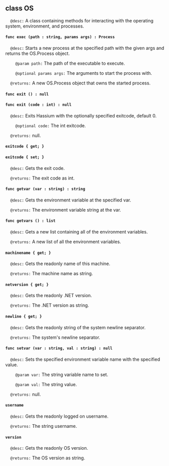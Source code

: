 ## class OS

&nbsp;&nbsp;&nbsp;&nbsp;```@desc:``` A class containing methods for interacting with the operating system, environment, and processes.

#### ```func exec (path : string, params args) : Process```

&nbsp;&nbsp;&nbsp;&nbsp;```@desc:``` Starts a new process at the specified path with the given args and returns the OS.Process object.

&nbsp;&nbsp;&nbsp;&nbsp;&nbsp;&nbsp;&nbsp;&nbsp;```@param path:``` The path of the executable to execute.

&nbsp;&nbsp;&nbsp;&nbsp;&nbsp;&nbsp;&nbsp;&nbsp;```@optional params args:``` The arguments to start the process with.

&nbsp;&nbsp;&nbsp;&nbsp;```@returns:``` A new OS.Process object that owns the started process.

#### ```func exit () : null```

#### ```func exit (code : int) : null```

&nbsp;&nbsp;&nbsp;&nbsp;```@desc:``` Exits Hassium with the optionally specified exitcode, default 0.

&nbsp;&nbsp;&nbsp;&nbsp;&nbsp;&nbsp;&nbsp;&nbsp;```@optional code:``` The int exitcode.

&nbsp;&nbsp;&nbsp;&nbsp;```@returns:``` null.

#### ```exitcode { get; }```

#### ```exitcode { set; }```

&nbsp;&nbsp;&nbsp;&nbsp;```@desc:``` Gets the exit code.

&nbsp;&nbsp;&nbsp;&nbsp;```@returns:``` The exit code as int.

#### ```func getvar (var : string) : string```

&nbsp;&nbsp;&nbsp;&nbsp;```@desc:``` Gets the environment variable at the specified var.

&nbsp;&nbsp;&nbsp;&nbsp;```@returns:``` The environment variable string at the var.

#### ```func getvars () : list```

&nbsp;&nbsp;&nbsp;&nbsp;```@desc:``` Gets a new list containing all of the environment variables.

&nbsp;&nbsp;&nbsp;&nbsp;```@returns:``` A new list of all the environment variables.

#### ```machinename { get; }```

&nbsp;&nbsp;&nbsp;&nbsp;```@desc:``` Gets the readonly name of this machine.

&nbsp;&nbsp;&nbsp;&nbsp;```@returns:``` The machine name as string.

#### ```netversion { get; }```

&nbsp;&nbsp;&nbsp;&nbsp;```@desc:``` Gets the readonly .NET version.

&nbsp;&nbsp;&nbsp;&nbsp;```@returns:``` The .NET version as string.

#### ```newline { get; }```

&nbsp;&nbsp;&nbsp;&nbsp;```@desc:``` Gets the readonly string of the system newline separator.

&nbsp;&nbsp;&nbsp;&nbsp;```@returns:``` The system's newline separator.

#### ```func setvar (var : string, val : string) : null```

&nbsp;&nbsp;&nbsp;&nbsp;```@desc:``` Sets the specified environment variable name with the specified value.

&nbsp;&nbsp;&nbsp;&nbsp;&nbsp;&nbsp;&nbsp;&nbsp;```@param var:``` The string variable name to set.

&nbsp;&nbsp;&nbsp;&nbsp;&nbsp;&nbsp;&nbsp;&nbsp;```@param val:``` The string value.

&nbsp;&nbsp;&nbsp;&nbsp;```@returns:``` null.

#### ```username```

&nbsp;&nbsp;&nbsp;&nbsp;```@desc:``` Gets the readonly logged on username.

&nbsp;&nbsp;&nbsp;&nbsp;```@returns:``` The string username.

#### ```version```

&nbsp;&nbsp;&nbsp;&nbsp;```@desc:``` Gets the readonly OS version.

&nbsp;&nbsp;&nbsp;&nbsp;```@returns:``` The OS version as string.

